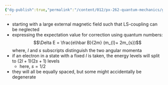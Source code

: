 ```yaml
---
{"dg-publish":true,"permalink":"/content/012/px-262-quantum-mechanics/g-measurement-of-angular-momentum/px-262-g6b-strong-field-zeeman-effect/","created":"2024-11-26T11:23:13.505+00:00","updated":"2024-11-26T11:30:56.755+00:00"}
---
```


- starting with a large external magnetic field such that LS-coupling can be neglected
- expressing the expectation value for correction using quantum numbers:
$$\Delta E = \frac{e\hbar B}{2m} (m_{l}+ 2m_{s})$$
	where, $l$ and $s$ subscripts distinguish the two angular momenta
- if an electron in a state with a fixed $l$ is taken, the energy levels will split to $(2l+1)(2s+1)$ levels
	- here, $s = 1/2$
- they will all be equally spaced, but some might accidentally be degenerate
